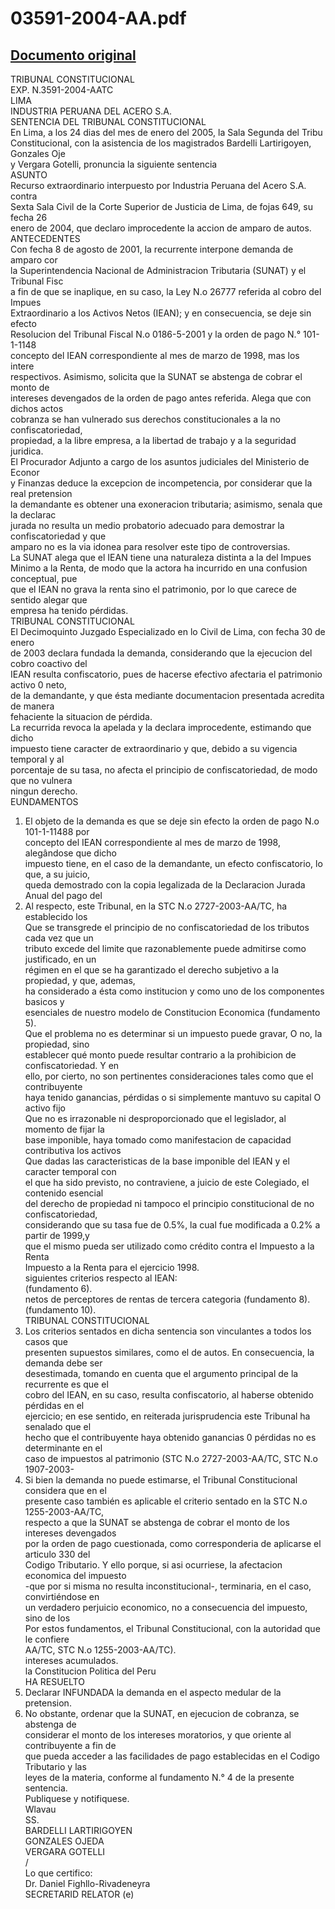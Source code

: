 
03591-2004-AA.pdf
=================
  
[Documento original](https://tc.gob.pe/jurisprudencia/2005/03591-2004-AA.pdf)  
---  
TRIBUNAL CONSTITUCIONAL  
EXP. N.3591-2004-AATC  
LIMA  
INDUSTRIA PERUANA DEL ACERO S.A.  
SENTENCIA DEL TRIBUNAL CONSTITUCIONAL  
En Lima, a los 24 dias del mes de enero del 2005, la Sala Segunda del Tribu  
Constitucional, con la asistencia de los magistrados Bardelli Lartirigoyen, Gonzales Oje  
y Vergara Gotelli, pronuncia la siguiente sentencia  
ASUNTO  
Recurso extraordinario interpuesto por Industria Peruana del Acero S.A. contra  
Sexta Sala Civil de la Corte Superior de Justicia de Lima, de fojas 649, su fecha 26  
enero de 2004, que declaro improcedente la accion de amparo de autos.  
ANTECEDENTES  
Con fecha 8 de agosto de 2001, la recurrente interpone demanda de amparo cor  
la Superintendencia Nacional de Administracion Tributaria (SUNAT) y el Tribunal Fisc  
a fin de que se inaplique, en su caso, la Ley N.o 26777 referida al cobro del Impues  
Extraordinario a los Activos Netos (IEAN); y en consecuencia, se deje sin efecto  
Resolucion del Tribunal Fiscal N.o 0186-5-2001 y la orden de pago N.° 101-1-1148  
concepto del IEAN correspondiente al mes de marzo de 1998, mas los intere  
respectivos. Asimismo, solicita que la SUNAT se abstenga de cobrar el monto de  
intereses devengados de la orden de pago antes referida. Alega que con dichos actos  
cobranza se han vulnerado sus derechos constitucionales a la no confiscatoriedad,  
propiedad, a la libre empresa, a la libertad de trabajo y a la seguridad juridica.  
El Procurador Adjunto a cargo de los asuntos judiciales del Ministerio de Econor  
y Finanzas deduce la excepcion de incompetencia, por considerar que la real pretension  
la demandante es obtener una exoneracion tributaria; asimismo, senala que la declarac  
jurada no resulta un medio probatorio adecuado para demostrar la confiscatoriedad y que  
amparo no es la via idonea para resolver este tipo de controversias.  
La SUNAT alega que el IEAN tiene una naturaleza distinta a la del Impues  
Minimo a la Renta, de modo que la actora ha incurrido en una confusion conceptual, pue  
que el IEAN no grava la renta sino el patrimonio, por lo que carece de sentido alegar que  
empresa ha tenido pérdidas.  
TRIBUNAL CONSTITUCIONAL  
El Decimoquinto Juzgado Especializado en lo Civil de Lima, con fecha 30 de enero  
de 2003 declara fundada la demanda, considerando que la ejecucion del cobro coactivo del  
IEAN resulta confiscatorio, pues de hacerse efectivo afectaria el patrimonio activo 0 neto,  
de la demandante, y que ésta mediante documentacion presentada acredita de manera  
fehaciente la situacion de pérdida.  
La recurrida revoca la apelada y la declara improcedente, estimando que dicho  
impuesto tiene caracter de extraordinario y que, debido a su vigencia temporal y al  
porcentaje de su tasa, no afecta el principio de confiscatoriedad, de modo que no vulnera  
ningun derecho.  
EUNDAMENTOS  
1. El objeto de la demanda es que se deje sin efecto la orden de pago N.o 101-1-11488 por  
concepto del IEAN correspondiente al mes de marzo de 1998, alegândose que dicho  
impuesto tiene, en el caso de la demandante, un efecto confiscatorio, lo que, a su juicio,  
queda demostrado con la copia legalizada de la Declaracion Jurada Anual del pago del  
2. Al respecto, este Tribunal, en la STC N.o 2727-2003-AA/TC, ha establecido los  
Que se transgrede el principio de no confiscatoriedad de los tributos cada vez que un  
tributo excede del limite que razonablemente puede admitirse como justificado, en un  
régimen en el que se ha garantizado el derecho subjetivo a la propiedad, y que, ademas,  
ha considerado a ésta como institucion y como uno de los componentes basicos y  
esenciales de nuestro modelo de Constitucion Economica (fundamento 5).  
Que el problema no es determinar si un impuesto puede gravar, O no, la propiedad, sino  
establecer qué monto puede resultar contrario a la prohibicion de confiscatoriedad. Y en  
ello, por cierto, no son pertinentes consideraciones tales como que el contribuyente  
haya tenido ganancias, pérdidas o si simplemente mantuvo su capital O activo fijo  
Que no es irrazonable ni desproporcionado que el legislador, al momento de fijar la  
base imponible, haya tomado como manifestacion de capacidad contributiva los activos  
Que dadas las caracteristicas de la base imponible del IEAN y el caracter temporal con  
el que ha sido previsto, no contraviene, a juicio de este Colegiado, el contenido esencial  
del derecho de propiedad ni tampoco el principio constitucional de no confiscatoriedad,  
considerando que su tasa fue de 0.5%, la cual fue modificada a 0.2% a partir de 1999,y  
que el mismo pueda ser utilizado como crédito contra el Impuesto a la Renta  
Impuesto a la Renta para el ejercicio 1998.  
siguientes criterios respecto al IEAN:  
(fundamento 6).  
netos de perceptores de rentas de tercera categoria (fundamento 8).  
(fundamento 10).  
TRIBUNAL CONSTITUCIONAL  
3. Los criterios sentados en dicha sentencia son vinculantes a todos los casos que  
presenten supuestos similares, como el de autos. En consecuencia, la demanda debe ser  
desestimada, tomando en cuenta que el argumento principal de la recurrente es que el  
cobro del IEAN, en su caso, resulta confiscatorio, al haberse obtenido pérdidas en el  
ejercicio; en ese sentido, en reiterada jurisprudencia este Tribunal ha senalado que el  
hecho que el contribuyente haya obtenido ganancias 0 pérdidas no es determinante en el  
caso de impuestos al patrimonio (STC N.o 2727-2003-AA/TC, STC N.o 1907-2003-  
4. Si bien la demanda no puede estimarse, el Tribunal Constitucional considera que en el  
presente caso también es aplicable el criterio sentado en la STC N.o 1255-2003-AA/TC,  
respecto a que la SUNAT se abstenga de cobrar el monto de los intereses devengados  
por la orden de pago cuestionada, como corresponderia de aplicarse el articulo 330 del  
Codigo Tributario. Y ello porque, si asi ocurriese, la afectacion economica del impuesto  
-que por si misma no resulta inconstitucional-, terminaria, en el caso, convirtiéndose en  
un verdadero perjuicio economico, no a consecuencia del impuesto, sino de los  
Por estos fundamentos, el Tribunal Constitucional, con la autoridad que le confiere  
AA/TC, STC N.o 1255-2003-AA/TC).  
intereses acumulados.  
la Constitucion Politica del Peru  
HA RESUELTO  
1. Declarar INFUNDADA la demanda en el aspecto medular de la pretension.  
2. No obstante, ordenar que la SUNAT, en ejecucion de cobranza, se abstenga de  
considerar el monto de los intereses moratorios, y que oriente al contribuyente a fin de  
que pueda acceder a las facilidades de pago establecidas en el Codigo Tributario y las  
leyes de la materia, conforme al fundamento N.° 4 de la presente sentencia.  
Publiquese y notifiquese.  
Wlavau  
SS.  
BARDELLI LARTIRIGOYEN  
GONZALES OJEDA  
VERGARA GOTELLI  
/  
Lo que certifico:  
Dr. Daniel Fighllo-Rivadeneyra  
SECRETARID RELATOR (e)